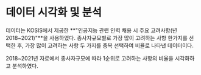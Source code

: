 # 데이터 시각화 및 분석
데이터는 KOSIS에서 제공한 **"인공지능 관련 인력 채용 시 주요 고려사항(년 2018~2021)"**을 사용하였다. 
종사자규모별로 가장 많이 고려하는 사항 한가지를 선택한 후, 가장 많이 고려하는 사항 두 가지를 중복 선택하여 비율로 나타낸 데이터이다.

2018~2021년 자료에서 종사자규모에 따라 1순위로 고려하는 사항의 비율을 시각화하고 분석하였다.

